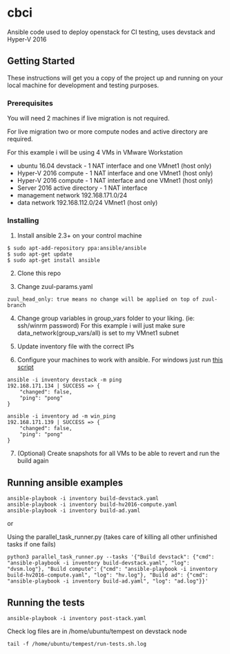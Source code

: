 # cbci

Ansible code used to deploy openstack for CI testing, uses devstack and Hyper-V 2016

## Getting Started

These instructions will get you a copy of the project up and running on your local machine for development and testing purposes.

### Prerequisites

You will need 2 machines if live migration is not required.

For live migration two or more compute nodes and active directory are required.

For this example i will be using 4 VMs in VMware Workstation

* ubuntu 16.04 devstack - 1 NAT interface and one VMnet1 (host only)
* Hyper-V 2016 compute - 1 NAT interface and one VMnet1 (host only)
* Hyper-V 2016 compute - 1 NAT interface and one VMnet1 (host only)
* Server 2016 active directory - 1 NAT interface
* management network 192.168.171.0/24
* data network 192.168.112.0/24 VMnet1 (host only)


### Installing

1. Install ansible 2.3+ on your control machine
```
$ sudo apt-add-repository ppa:ansible/ansible
$ sudo apt-get update
$ sudo apt-get install ansible
```

2. Clone this repo

3. Change zuul-params.yaml
```
zuul_head_only: true means no change will be applied on top of zuul-branch
```

4. Change group variables in group_vars folder to your liking. (ie: ssh/winrm password)
For this example i will just make sure data_network(group_vars/all) is set to my VMnet1 subnet

5. Update inventory file with the correct IPs

6. Configure your machines to work with ansible. For windows just run [this script](https://github.com/ansible/ansible/blob/devel/examples/scripts/ConfigureRemotingForAnsible.ps1)
```
ansible -i inventory devstack -m ping
192.168.171.134 | SUCCESS => {
    "changed": false, 
    "ping": "pong"
}

ansible -i inventory ad -m win_ping
192.168.171.139 | SUCCESS => {
    "changed": false, 
    "ping": "pong"
}

```

7. (Optional) Create snapshots for all VMs to be able to revert and run the build again

## Running ansible examples
```
ansible-playbook -i inventory build-devstack.yaml
ansible-playbook -i inventory build-hv2016-compute.yaml
ansible-playbook -i inventory build-ad.yaml
```

or

Using the parallel_task_runner.py (takes care of killing all other unfinished tasks if one fails)
```
python3 parallel_task_runner.py --tasks '{"Build devstack": {"cmd": "ansible-playbook -i inventory build-devstack.yaml", "log": "dvsm.log"}, "Build compute": {"cmd": "ansible-playbook -i inventory build-hv2016-compute.yaml", "log": "hv.log"}, "Build ad": {"cmd": "ansible-playbook -i inventory build-ad.yaml", "log": "ad.log"}}'
```

## Running the tests
```
ansible-playbook -i inventory post-stack.yaml
```

Check log files are in /home/ubuntu/tempest on devstack node
```
tail -f /home/ubuntu/tempest/run-tests.sh.log
```
